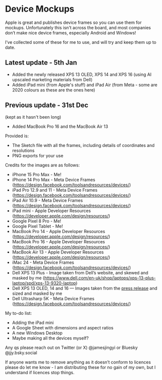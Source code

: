# Device Mockups

Apple is great and publishes device frames so you can use them for mockups. Unfortunately this isn't across the board, and most companies don’t make nice device frames, especially Android and Windows!

I’ve collected some of these for me to use, and will try and keep them up to date.

## Latest update - 5th Jan
- Added the newly released XPS 13 OLED, XPS 14 and XPS 16 (using AI upscaled marketing materials from Dell)
- Added iPad mini (from Apple's stuff) and iPad Air (from Meta - some are 2020 colours as these are the ones here)

## Previous update - 31st Dec
(kept as it hasn't been long)
- Added MacBook Pro 16 and the MacBook Air 13

Provided is:

* The Sketch file with all the frames, including details of coordinates and resolutions
* PNG exports for your use

Credits for the images are as follows:
* iPhone 15 Pro Max - Me!
* iPhone 14 Pro Max - Meta Device Frames (https://design.facebook.com/toolsandresources/devices/)
* iPad Pro 12.9 and 11 - Meta Device Frames (https://design.facebook.com/toolsandresources/devices/)
* iPad Air 10.9 - Meta Device Frames (https://design.facebook.com/toolsandresources/devices/)
* iPad mini - Apple Developer Resources (https://developer.apple.com/design/resources/)
* Google Pixel 8 Pro - Me!
* Google Pixel Tablet - Me!
* MacBook Pro 14 - Apple Developer Resources (https://developer.apple.com/design/resources/)
* MacBook Pro 16 - Apple Developer Resources (https://developer.apple.com/design/resources/)
* MacBook Air 13 - Apple Developer Resources (https://developer.apple.com/design/resources/)
* iMac 24 - Meta Device Frames (https://design.facebook.com/toolsandresources/devices/)
* Dell XPS 13 Plus - Image taken from Dell’s website, and skewed and masked by me (https://www.dell.com/en-uk/shop/laptops/xps-13-plus-laptop/spd/xps-13-9320-laptop)
* Dell XPS 13 OLED, 14 and 16 — Images taken from the [press release](https://www.dell.com/en-us/blog/dells-new-xps-lineup-futuristic-design-with-built-in-ai/) and sized and masked by me
* Dell Ultrasharp 5K - Meta Device Frames (https://design.facebook.com/toolsandresources/devices/)

My to-do list:
* Adding the iPad mini
* A Google Sheet with dimensions and aspect ratios
* A new Windows Desktop
* Maybe making all the devices myself?

Any qs please reach out on Twitter (or X) @jamesjingyi or Bluesky @jjy.bsky.social 

If anyone wants me to remove anything as it doesn’t conform to licences please do let me know - I am distributing these for no gain of my own, but I understand if licences stop things.

